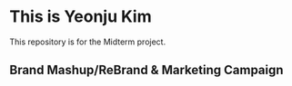 # This is Yeonju Kim
This repository is for the Midterm project.

## Brand Mashup/ReBrand & Marketing Campaign
